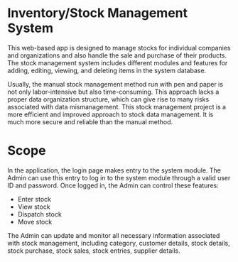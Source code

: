 # Inventory/Stock Management System

This web-based app is designed to manage stocks for individual companies and organizations and also handle the sale and purchase of their products. The stock management system includes different modules and features for adding, editing, viewing, and deleting items in the system database.

Usually, the manual stock management method run with pen and paper is not only labor-intensive but also time-consuming. This approach lacks a proper data organization structure, which can give rise to many risks associated with data mismanagement. This stock management project is a more efficient and improved approach to stock data management. It is much more secure and reliable than the manual method.

# Scope

In the application, the login page makes entry to the system module. The Admin can use this entry to log in to the system module through a valid user ID and password. Once logged in, the Admin can control these features: 

* Enter stock
* View stock
* Dispatch stock
* Move stock

The Admin can update and monitor all necessary information associated with stock management, including category, customer details, stock details, stock purchase, stock sales, stock entries, supplier details.

